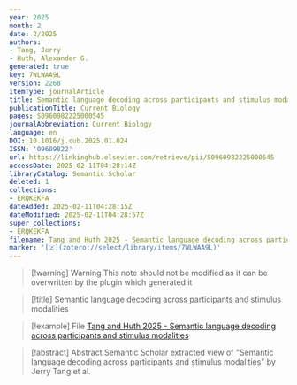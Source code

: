 ```yaml
---
year: 2025
month: 2
date: 2/2025
authors:
- Tang, Jerry
- Huth, Alexander G.
generated: true
key: 7WLWAA9L
version: 2268
itemType: journalArticle
title: Semantic language decoding across participants and stimulus modalities
publicationTitle: Current Biology
pages: S0960982225000545
journalAbbreviation: Current Biology
language: en
DOI: 10.1016/j.cub.2025.01.024
ISSN: '09609822'
url: https://linkinghub.elsevier.com/retrieve/pii/S0960982225000545
accessDate: 2025-02-11T04:28:14Z
libraryCatalog: Semantic Scholar
deleted: 1
collections:
- ERQKEKFA
dateAdded: 2025-02-11T04:28:15Z
dateModified: 2025-02-11T04:28:57Z
super_collections:
- ERQKEKFA
filename: Tang and Huth 2025 - Semantic language decoding across participants and stimulus modalities
marker: '[🇿](zotero://select/library/items/7WLWAA9L)'
---
```



 > 
 > \[!warning\] Warning
 > This note should not be modified as it can be overwritten by the plugin which generated it

 > 
 > \[!title\] Semantic language decoding across participants and stimulus modalities

 > 
 > \[!example\] File
 > [Tang and Huth 2025 - Semantic language decoding across participants and stimulus modalities](Tang%20and%20Huth%202025%20-%20Semantic%20language%20decoding%20across%20participants%20and%20stimulus%20modalities.pdf)

 > 
 > \[!abstract\] Abstract
 > Semantic Scholar extracted view of "Semantic language decoding across participants and stimulus modalities" by Jerry Tang et al.
